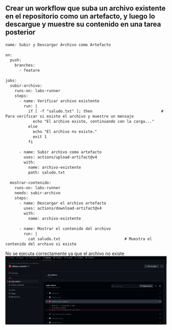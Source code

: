 ## Crear un workflow que suba un archivo existente en el repositorio como un artefacto, y luego lo descargue y muestre su contenido en una tarea posterior

```
name: Subir y Descargar Archivo como Artefacto

on:
  push:
    branches:
      - feature

jobs:
  subir-archivo:
    runs-on: labs-runner
    steps:
      - name: Verificar archivo existente
        run: |
          if [ -f "saludo.txt" ]; then                              # Para verificar si existe el archivo y muestre un mensaje
            echo "El archivo existe, continuando con la carga..."
          else
            echo "El archivo no existe."
            exit 1
          fi

      - name: Subir archivo como artefacto
        uses: actions/upload-artifact@v4
        with:
          name: archivo-existente
          path: saludo.txt

  mostrar-contenido:
    runs-on: labs-runner
    needs: subir-archivo
    steps:
      - name: Descargar el archivo artefacto
        uses: actions/download-artifact@v4
        with:
          name: archivo-existente

      - name: Mostrar el contenido del archivo
        run: |
          cat saludo.txt                            # Muestra el contenido del archivo si existe
```

No se ejecuta correctamente ya que el archivo no existe
![alt text](../../auxiliar/actions3.png)